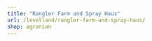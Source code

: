```yaml
---
title: "Rangler Farm and Spray Haus"
url: /levelland/rangler-farm-and-spray-haus/
shop: agrarian
---
```

